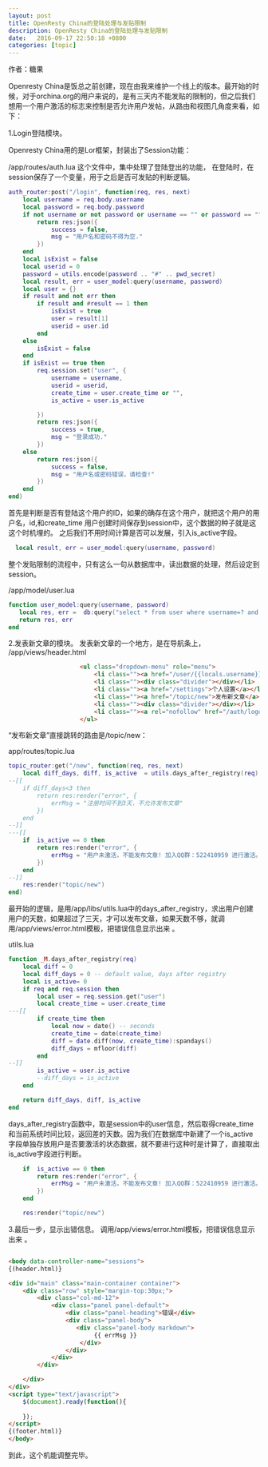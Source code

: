 ```yaml
---
layout: post
title: OpenResty China的登陆处理与发贴限制
description: OpenResty China的登陆处理与发贴限制
date:   2016-09-17 22:50:18 +0800 
categories: [topic]
---
```

作者：糖果

Openresty China是饭总之前创建，现在由我来维护一个线上的版本。最开始的时候，对于orchina.org的用户来说的，是有三天内不能发贴的限制的，但之后我们想用一个用户激活的标志来控制是否允许用户发帖，从路由和视图几角度来看，如下：


1.Login登陆模块。

 Openresty China用的是Lor框架，封装出了Session功能：

/app/routes/auth.lua 这个文件中，集中处理了登陆登出的功能， 在登陆时，在session保存了一个变量，用于之后是否可发贴的判断逻辑。



```lua
auth_router:post("/login", function(req, res, next)
    local username = req.body.username 
    local password = req.body.password
    if not username or not password or username == "" or password == "" then
        return res:json({
            success = false,
            msg = "用户名和密码不得为空."
        })
    end
    local isExist = false
    local userid = 0
    password = utils.encode(password .. "#" .. pwd_secret)
    local result, err = user_model:query(username, password)
    local user = {}
    if result and not err then
        if result and #result == 1 then
            isExist = true
            user = result[1] 
            userid = user.id
        end
    else
        isExist = false
    end
    if isExist == true then
        req.session.set("user", {
            username = username,
            userid = userid,
            create_time = user.create_time or "",
            is_active = user.is_active

        })
        return res:json({
            success = true,
            msg = "登录成功."
        })
    else
        return res:json({
            success = false,
            msg = "用户名或密码错误，请检查!"
        })
    end
end)
```

首先是判断是否有登陆这个用户的ID，如果的确存在这个用户，就把这个用户的用户名，id,和create_time 用户创建时间保存到session中，这个数据的种子就是这这个时机埋的。 之后我们不用时间计算是否可以发展，引入is_active字段。

```lua
  local result, err = user_model:query(username, password)
```
整个发贴限制的流程中，只有这么一句从数据库中，读出数据的处理，然后设定到session。

/app/model/user.lua
```lua
function user_model:query(username, password)
   local res, err =  db:query("select * from user where username=? and password=?", {username, password})
   return res, err
end
```

2.发表新文章的模块。
发表新文章的一个地方，是在导航条上， /app/views/header.html

```html
                    <ul class="dropdown-menu" role="menu">
                        <li class=""><a href="/user/{{locals.username}}/index">我的主页</a></li>
                        <li class=""><div class="divider"></div></li>
                        <li class=""><a href="/settings">个人设置</a></li>
                        <li class=""><a href="/topic/new">发布新文章</a></li>
                        <li class=""><div class="divider"></div></li>
                        <li class=""><a rel="nofollow" href="/auth/logout">退出</a></li>
                    </ul>
```

“发布新文章”直接跳转的路由是/topic/new：


app/routes/topic.lua

```lua
topic_router:get("/new", function(req, res, next)
    local diff_days, diff, is_active  = utils.days_after_registry(req)
--[[    
    if diff_days<3 then
        return res:render("error", {
            errMsg = "注册时间不到3天，不允许发布文章"
        })
    end
--]]
---[[
    if  is_active == 0 then
        return res:render("error", {
            errMsg = "用户未激活，不能发布文章! 加入QQ群：522410959 进行激活。"
        })
    end
--]]    
    res:render("topic/new")
end)
```

最开始的逻辑，是用/app/libs/utils.lua中的days_after_registry，求出用户创建用户的天数，如果超过了三天，才可以发布文章，如果天数不够，就调用/app/views/error.html模板，把错误信息显示出来 。

utils.lua

```lua
function _M.days_after_registry(req)
    local diff = 0
    local diff_days = 0 -- default value, days after registry
    local is_active= 0
    if req and req.session then
        local user = req.session.get("user")
        local create_time = user.create_time
---[[
        if create_time then
            local now = date() -- seconds
            create_time = date(create_time)
            diff = date.diff(now, create_time):spandays()
            diff_days = mfloor(diff)
        end
--]]
        is_active = user.is_active
        --diff_days = is_active 
    end

    return diff_days, diff, is_active
end
```

days_after_registry函数中，取是session中的user信息，然后取得create_time和当前系统时间比较，返回差的天数。因为我们在数据库中新建了一个is_active字段单独存放用户是否要激活的状态数据，就不要进行这种时是计算了，直接取出is_active字段进行判断。


```lua
    if  is_active == 0 then
        return res:render("error", {
            errMsg = "用户未激活，不能发布文章! 加入QQ群：522410959 进行激活。"
        })
    end

    res:render("topic/new")
```

3.最后一步，显示出错信息。
调用/app/views/error.html模板，把错误信息显示出来 。

```html

<body data-controller-name="sessions">
{(header.html)}

<div id="main" class="main-container container">
    <div class="row" style="margin-top:30px;">
        <div class="col-md-12">
            <div class="panel panel-default">
                <div class="panel-heading">错误</div>
                <div class="panel-body">
                   <div class="panel-body markdown">
                        {{ errMsg }}
                    </div>
                </div>
            </div>
        </div>

    </div>
</div>
<script type="text/javascript">
    $(document).ready(function(){
        
    });
</script>
{(footer.html)}
</body>

```

到此，这个机能调整完毕。